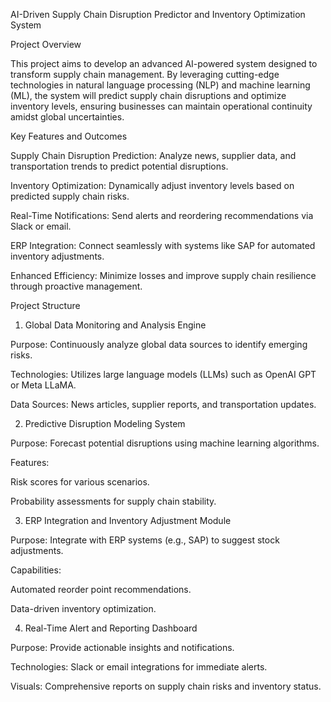 AI-Driven Supply Chain Disruption Predictor and Inventory Optimization System

Project Overview

This project aims to develop an advanced AI-powered system designed to transform supply chain management. By leveraging cutting-edge technologies in natural language processing (NLP) and machine learning (ML), the system will predict supply chain disruptions and optimize inventory levels, ensuring businesses can maintain operational continuity amidst global uncertainties.

Key Features and Outcomes

Supply Chain Disruption Prediction: Analyze news, supplier data, and transportation trends to predict potential disruptions.

Inventory Optimization: Dynamically adjust inventory levels based on predicted supply chain risks.

Real-Time Notifications: Send alerts and reordering recommendations via Slack or email.

ERP Integration: Connect seamlessly with systems like SAP for automated inventory adjustments.

Enhanced Efficiency: Minimize losses and improve supply chain resilience through proactive management.

Project Structure

1. Global Data Monitoring and Analysis Engine

Purpose: Continuously analyze global data sources to identify emerging risks.

Technologies: Utilizes large language models (LLMs) such as OpenAI GPT or Meta LLaMA.

Data Sources: News articles, supplier reports, and transportation updates.

2. Predictive Disruption Modeling System

Purpose: Forecast potential disruptions using machine learning algorithms.

Features:

Risk scores for various scenarios.

Probability assessments for supply chain stability.

3. ERP Integration and Inventory Adjustment Module

Purpose: Integrate with ERP systems (e.g., SAP) to suggest stock adjustments.

Capabilities:

Automated reorder point recommendations.

Data-driven inventory optimization.

4. Real-Time Alert and Reporting Dashboard

Purpose: Provide actionable insights and notifications.

Technologies: Slack or email integrations for immediate alerts.

Visuals: Comprehensive reports on supply chain risks and inventory status.
